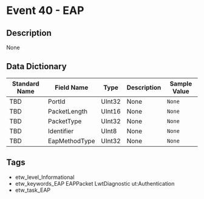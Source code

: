 # Event 40 - EAP

## Description
None

## Data Dictionary
|Standard Name|Field Name|Type|Description|Sample Value|
|---|---|---|---|---|
|TBD|PortId|UInt32|None|`None`|
|TBD|PacketLength|UInt16|None|`None`|
|TBD|PacketType|UInt32|None|`None`|
|TBD|Identifier|UInt8|None|`None`|
|TBD|EapMethodType|UInt32|None|`None`|

## Tags
* etw_level_Informational
* etw_keywords_EAP EAPPacket LwtDiagnostic ut:Authentication
* etw_task_EAP